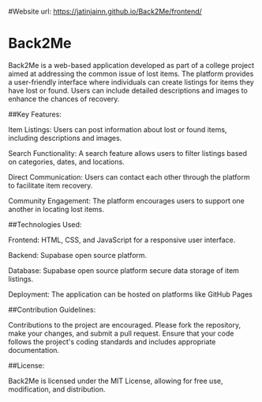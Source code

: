 #Website url:  https://jatinjainn.github.io/Back2Me/frontend/
# Back2Me
Back2Me is a web-based application developed as part of a college project aimed at addressing the common issue of lost items. The platform provides a user-friendly interface where individuals can create listings for items they have lost or found. Users can include detailed descriptions and images to enhance the chances of recovery.

##Key Features:

Item Listings: Users can post information about lost or found items, including descriptions and images.

Search Functionality: A search feature allows users to filter listings based on categories, dates, and locations.

Direct Communication: Users can contact each other through the platform to facilitate item recovery.

Community Engagement: The platform encourages users to support one another in locating lost items.



##Technologies Used:

Frontend: HTML, CSS, and JavaScript for a responsive user interface.

Backend: Supabase open source platform.

Database: Supabase open source platform secure data storage of item listings.

Deployment: The application can be hosted on platforms like GitHub Pages 



##Contribution Guidelines:

Contributions to the project are encouraged. Please fork the repository, make your changes, and submit a pull request. Ensure that your code follows the project's coding standards and includes appropriate documentation.



##License:

Back2Me is licensed under the MIT License, allowing for free use, modification, and distribution.


